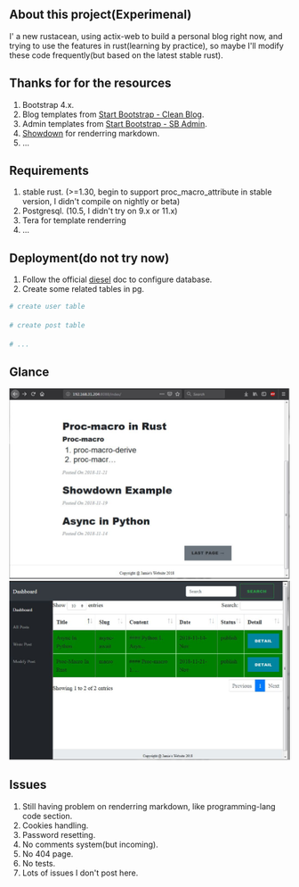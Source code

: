## About this project(Experimenal)
I' a new rustacean, using actix-web to build a personal blog right now, and trying to use the features in rust(learning by practice), so maybe I'll modify these code frequently(but based on the latest stable rust).

## Thanks for for the resources
1. Bootstrap 4.x.
2. Blog templates from [Start Bootstrap - Clean Blog](https://github.com/BlackrockDigital/startbootstrap-clean-blog).
3. Admin templates from [Start Bootstrap - SB Admin](https://github.com/BlackrockDigital/startbootstrap-sb-admin).
4. [Showdown](https://github.com/showdownjs/showdown) for renderring markdown.
5. ...

## Requirements
1. stable rust. (>=1.30, begin to support proc_macro_attribute in stable version, I didn't compile on nightly or beta)
2. Postgresql. (10.5, I didn't try on 9.x or 11.x)
3. Tera for template renderring
4. ...

## Deployment(do not try now)
1. Follow the official [diesel](diesel.rs) doc to configure database.
2. Create some related tables in pg.

```sh
# create user table

# create post table

# ...

```


## Glance
![main page](samples/blog_page.jpg)
![admin page](samples/admin_page.jpg)

## Issues
1. Still having problem on renderring markdown, like programming-lang code section.
2. Cookies handling.
3. Password resetting.
4. No comments system(but incoming).
5. No 404 page.
6. No tests.
7. Lots of issues I don't post here.